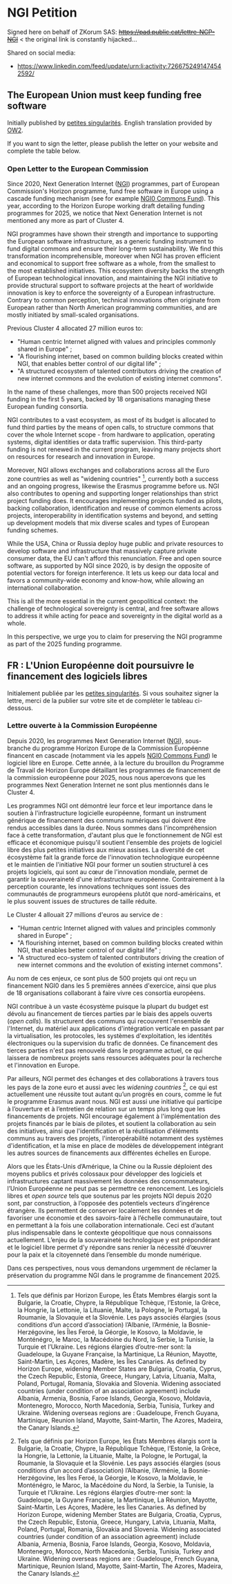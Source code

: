 # NGI Petition

Signed here on behalf of ZKorum SAS: ~~https://pad.public.cat/lettre-NCP-NGI~~ < the original link is constantly hijacked...

Shared on social media:
- https://www.linkedin.com/feed/update/urn:li:activity:7266752491474542592/

## The European Union must keep funding free software

Initially published by [petites singularités](https://ps.zoethical.org/pub/lettre-publique-aux-ncp-au-sujet-de-ngi/). English translation provided by [OW2](https://www.ow2.org/view/Events/The_European_Union_must_keep_funding_free_software_open_letter).

If you want to sign the letter, please publish the letter on your website and complete the table below.

### Open Letter to the European Commission

Since 2020, Next Generation Internet ([NGI](https://www.ngi.eu)) programmes, part of European Commission's Horizon programme, fund free software in Europe using a cascade funding mechanism (see for example [NGI0 Commons Fund](https://www.nlnet.nl/commonsfund)). This year, according to the Horizon Europe working draft detailing funding programmes for 2025, we notice that Next Generation Internet is not mentioned any more as part of Cluster 4.

NGI programmes have shown their strength and importance to supporting the European software infrastructure, as a generic funding instrument to fund digital commons and ensure their long-term sustainability. We find this transformation incomprehensible, moreover when NGI has proven efficient and economical to support free software as a whole, from the smallest to the most established initiatives. This ecosystem diversity backs the strength of European technological innovation, and maintaining the NGI initiative to provide structural support to software projects at the heart of worldwide innovation is key to enforce the sovereignty of a European infrastructure.
Contrary to common perception, technical innovations often originate from European rather than North American programming communities, and are mostly initiated by small-scaled organisations.


Previous Cluster 4 allocated 27 million euros to:

- "Human centric Internet aligned with values and principles commonly shared in Europe" ;
- "A flourishing internet, based on common building blocks created within NGI, that enables better control of our digital life" ;
- "A structured ecosystem of talented contributors driving the creation of new internet commons and the evolution of existing internet commons".

In the name of these challenges, more than 500 projects received NGI funding in the first 5 years, backed by 18 organisations managing these European funding consortia.

NGI contributes to a vast ecosystem, as most of its budget is allocated to fund third parties by the means of open calls, to structure commons that cover the whole Internet scope - from hardware to application, operating systems, digital identities or data traffic supervision. This third-party funding is not renewed in the current program, leaving many projects short on resources for research and innovation in Europe.

Moreover, NGI allows exchanges and collaborations across all the Euro zone countries as well as "widening countries" [^1], currently both a success and an ongoing progress, likewise the Erasmus programme before us. NGI also contributes to opening and supporting longer relationships than strict project funding does. It encourages implementing projects funded as pilots, backing collaboration, identification and reuse of common elements across projects, interoperability in identification systems and beyond, and setting up development models that mix diverse scales and types of European funding schemes.

While the USA, China or Russia deploy huge public and private resources to develop software and infrastructure that massively capture private consumer data, the EU can't afford this renunciation.
Free and open source software, as supported by NGI since 2020, is by design the opposite of potential vectors for foreign interference. It lets us keep our data local and favors a community-wide economy and know-how, while allowing an international collaboration.

This is all the more essential in the current geopolitical context: the challenge of technological sovereignty is central, and free software allows to address it while acting for peace and sovereignty in the digital world as a whole.

In this perspective, we urge you to claim for preserving the NGI programme as part of the 2025 funding programme.

## FR : L'Union Européenne doit poursuivre le financement des logiciels libres

Initialement publiée par les [petites singularités](https://ps.zoethical.org/pub/lettre-publique-aux-ncp-au-sujet-de-ngi/). 
Si vous souhaitez signer la lettre, merci de la publier sur votre site et de compléter le tableau ci-dessous.

### Lettre ouverte à la Commission Européenne

Depuis 2020, les programmes Next Generation Internet ([NGI](https://www.ngi.eu)), sous-branche du programme Horizon Europe de la Commission Européenne financent en cascade (notamment via les appels [NGI0 Commons Fund](https://www.nlnet.nl/commonsfund)) le logiciel libre en Europe. Cette année, à la lecture du brouillon du Programme de Travail de Horizon Europe détaillant les programmes de financement de la commission européenne pour 2025, nous nous apercevons que les programmes Next Generation Internet ne sont plus mentionnés dans le Cluster&nbsp;4.

Les programmes NGI ont démontré leur force et leur importance dans le soutien à l'infrastructure logicielle européenne, formant un instrument générique de financement des communs numériques qui doivent être rendus accessibles dans la durée. Nous sommes dans l'incompréhension face à cette transformation, d'autant plus que le fonctionnement de NGI est efficace et économique puisqu'il soutient l'ensemble des projets de logiciel libre des plus petites initiatives aux mieux assises. La diversité de cet écosystème fait la grande force de l'innovation technologique européenne et le maintien de l'initiative NGI pour former un soutien structurel à ces projets logiciels, qui sont au cœur de l'innovation mondiale, permet de garantir la souveraineté d'une infrastructure européenne. Contrairement à la perception courante, les innovations techniques sont issues des communautés de programmeurs européens plutôt que nord-américains, et le plus souvent issues de structures de taille réduite.

Le Cluster 4 allouait 27 millions d'euros au service de&nbsp;:
- "Human centric Internet aligned with values and principles commonly shared in Europe"&nbsp;;
- "A flourishing internet, based on common building blocks created within NGI, that enables better control of our digital life"&nbsp;;
- "A structured eco-system of talented contributors driving the creation of new internet commons and the evolution of existing internet commons".

Au nom de ces enjeux, ce sont plus de 500 projets qui ont reçu un financement NGI0 dans les 5 premières années d'exercice, ainsi que plus de 18 organisations collaborant à faire vivre ces consortia européens.

NGI contribue à un vaste écosystème puisque la plupart du budget est dévolu au financement de tierces parties par le biais des appels ouverts (_open calls_). Ils structurent des communs qui recouvrent l'ensemble de l'Internet, du matériel aux applications d'intégration verticale en passant par la virtualisation, les protocoles, les systèmes d'exploitation, les identités électroniques ou la supervision du trafic de données. Ce financement des tierces parties n'est pas renouvelé dans le programme actuel, ce qui laissera de nombreux projets sans ressources adéquates pour la recherche et l'innovation en Europe.

Par ailleurs, NGI permet des échanges et des collaborations à travers tous les pays de la zone euro et aussi avec les *widening countries*&nbsp;[^1], ce qui est actuellement une réussite tout autant qu’un progrès en cours, comme le fut le programme Erasmus avant nous. NGI est aussi une initiative qui participe à l’ouverture et à l’entretien de relation sur un temps plus long que les financements de projets. NGI encourage également à l'implémentation des projets financés par le biais de pilotes, et soutient la collaboration au sein des initiatives, ainsi que l'identification et la réutilisation d'éléments communs au travers des projets, l'interopérabilité notamment des systèmes d'identification, et la mise en place de modèles de développement intégrant les autres sources de financements aux différentes échelles en Europe.

Alors que les États-Unis d’Amérique, la Chine ou la Russie déploient des moyens publics et privés colossaux pour développer des logiciels et infrastructures captant massivement les données des consommateurs, l’Union Européenne ne peut pas se permettre ce renoncement. Les logiciels libres et *open source* tels que soutenus par les projets NGI depuis 2020 sont, par construction, à l’opposée des potentiels vecteurs d’ingérence étrangère. Ils permettent de conserver localement les données et de favoriser une économie et des savoirs-faire à l’échelle communautaire, tout en permettant à la fois une collaboration internationale. Ceci est d’autant plus indispensable dans le contexte géopolitique que nous connaissons actuellement. L’enjeu de la souveraineté technologique y est prépondérant et le logiciel libre permet d’y répondre sans renier la nécessité d’œuvrer pour la paix et la citoyenneté dans l’ensemble du monde numérique.

Dans ces perspectives, nous vous demandons urgemment de réclamer la préservation du programme NGI dans le programme de financement 2025.

[^1]: Tels que définis par Horizon Europe, les États Membres élargis sont la Bulgarie, la Croatie, Chypre, la République Tchèque, l’Estonie, la Grèce, la Hongrie, la Lettonie, la Lituanie, Malte, la Pologne, le Portugal, la Roumanie, la Slovaquie et la Slovénie. Les pays associés élargies (sous conditions d’un accord d’association) l’Albanie, l’Arménie, la Bosnie-Herzégovine, les Îles Feroé, la Géorgie, le Kosovo, la Moldavie, le Monténégro, le Maroc, la Macédoine du Nord, la Serbie, la Tunisie, la Turquie et l’Ukraine. Les régions élargies d’outre-mer sont: la Guadeloupe, la Guyane Française, la Martinique, La Réunion, Mayotte, Saint-Martin, Les Açores, Madère, les Îles Canaries.
As defined by Horizon Europe, widening Member States are Bulgaria, Croatia, Cyprus, the Czech Republic, Estonia, Greece, Hungary, Latvia, Lituania, Malta, Poland, Portugal, Romania, Slovakia and Slovenia. Widening associated countries (under condition of an association agreement) include Albania, Armenia, Bosnia, Faroe Islands, Georgia, Kosovo, Moldavia, Montenegro, Morocco, North Macedonia, Serbia, Tunisia, Turkey and Ukraine. Widening overseas regions are : Guadeloupe, French Guyana, Martinique, Reunion Island, Mayotte, Saint-Martin, The Azores, Madeira, the Canary Islands.
